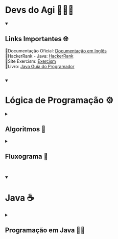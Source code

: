 # Devs do Agi 🚀👩‍💻

<details open>
<summary><h2>Links Importantes 🌐</h2></summary>
🔗Documentação Oficial: <a href="https://docs.oracle.com/javase/tutorial/java/index.html">Documentação em Inglês</a> <br>
🔗HackerRank - Java: <a href="https://www.hackerrank.com/domains/java">HackerRank</a><br>
🔗Site Exercism: <a href="https://exercism.org">Exercism</a> <br />
🔗Livro: <a href="https://a.co/d/50bqw9v">Java Guia do Programador</a> <br />	
</details>

##

<details open>
<summary><h1>Lógica de Programação ⚙️</h1></summary>	
<details>
<summary><h2>Algoritmos 🧩</h2></summary>
<details>
<summary><h3>Exercícios - Estruturas Condicionais</h3></summary>
	
**1) Crie um algoritmo em Portugol para verificar se um cliente tem idade suficiente para abrir uma conta bancária (idade mínima: 18 anos)**
```portugol
Inicio
  Escreva "Digite sua idade:"
  Leia idade
  Se idade >= 18 então
    Escreva "Idade Suficiente"
  Senão 
    Escreva "Idade Insuficiente"
  FimSe
Fim
```
**2) Crie um algoritmo em Portugol para calcular e mostrar para o cliente o limite da conta, através do seu saldo. O limite de conta deverá ser 20% do seu saldo**
```portugol
Inicio
  Escreva "Insira seu saldo"
  Leia saldo
  Se saldo>0 então
    Real saldo_limite = saldo *0,2
    Escreva "Seu limite é: ", saldo_limite
  Senão
    Escreva "Não há limite liberado"
  FimSe
Fim
```
**3) Crie um algoritmo em Portugol que verifique  se o cliente consegue abrir o novo empréstimo. Para conseguir um novo empréstimo, o valor do empréstimo deve ser menor que 40% da sua média de saldo dos últimos 12 meses. Entre com o valor desejado do empréstimo e com a média do saldo**
```portugol
Inicio
  Escreva "Insira a média do saldo: "
  Leia media_saldo
  Escreva "Insira o valor de empréstimo desejado"
  Leia valor_desejado
  Se valor_desejado <= (media_saldo*0.4) então
    Escreva "Empréstimo aprovado!"
  Senão
    Escreva "Empréstimo negado"
  FimSe
Fim
```

</details>


<details>
<summary><h3>Exercícios - Estruturas de Repetição</h3></summary>

**1) Crie um algoritmo em Portugol para calcular o saldo de uma conta bancária após 12 meses, com um depósito mensal fixo**
```portugol
Inicio
  Escreva "O valor inicial do saldo"
  Leia saldo_inicial
  Escreva "Insira o valor do depósito mensal fixo: "
  Leia dp_mensal
  saldo_final = saldo_inicial
	
  inteiro i 	
  Para i de 1 até 12 faça
    saldo_final = saldo_final + dp_mensal
  FimPara

  Escreva "Seu saldo final é:", saldo_final
Fim
```

**2) Crie um algotirmo em Portugol para calcular o saldo de uma conta bancária com depósito mensal variável**
```portugol
Inicio
  Escreva "O valor inicial do saldo"
  Leia saldo

  inteiro i 	
  Para i de 1 até 12 faça
    Escreva "Insira o valor do depósito do mês " + i + " : "
    Leia dp_mensal
    saldo = saldo + dp_mensal
  FimPara

  Escreva "Seu saldo final é:" + saldo_final
Fim
```

**3) Crie um algoritmo em Portugol para calcular o valor total do investimento, considerando uma aplicação inicial de R$1000,00 e depósitos variáveis ao longo de 12 meses. Considere uma taxa de rentabilidade mensal de 0,5%**
```portugol
Inicio
  aplicação = 1000,00
  taxa = 0,005
  saldo = aplicação
  
  inteiro i
  Para i de 1 até 12 faça
    Escreva "Insira o valor do depósito do mês " + i + " : "
    Leia dp_mensal
    saldo = (saldo * (1 + taxa)) + dp_mensal
  FimPara
  Escreva "Saldo Final: R$" + saldo
Fim
```
</details>
</details>

<details>
<summary><h2>Fluxograma 🧩</h2></summary>

<details>
<summary><h3>Esquenta 🏋️‍♀️🏋️‍♂️🏋</h3></summary>

**1) Cálculo de Juros: Leia o valor de um empréstimo, a taxa de juros mensal e o número de meses. Calcule e exiba o valor dos juros simples**
```portugol
Início
  Escreva "Insira o valor do emprestimo"
  Leia emprestimo
  taxa = 0,005
  Escreva "Insira a quantidade de parcelas"
  Leia mes
  valor_juros = (emprestimo/mes) * taxa
  valorParcela = emprestimo/mes + valor_juros	
  Escreva "valor do juros simples: + valor_juros
Fim
```
**2) Saldo Final Após Depósito: Leia o saldo inicial de uma conta bancária e um valor de depósito, exibindo o saldo final após o depósito**
```portugol
Início
  Escreva "Insira o saldo inicial"
  Leia saldo_i
  Escreva "Insira o valor de depósito"
  Leia deposito
  saldo_f = saldo_i + deposito
  Escreva "O saldo final é:" + saldo_f
Fim
```
**3) Verificação de Crédito: Leia o salário de uma pessoa e o valor de empréstimo solicitado. Exiba se o crédito pode ser aprovado (empréstimo <= 30% do salário)**
```portugol
Início
  Escreva "Insira o salario"
  Leia salario
  Escreva "Insira o valor do empréstimo"
  Leia empr
  Se empr <= (salario*0.3) então
    Escreva "Crédito aprovado!"
  Senão
    Escreva "Crédito negado!"
  FimSe
Fim
```
**4) Conversão de Moeda: Leia o valor em reais e a cotação atual do dólar, convertendo o valor para dólares e exibindo o resultado**
```portugol
Início
  Escreva "Insira o valor em reais: "
  Leia real
  dolar = 5.92
  conversao = real/dolar
  Escreva "O valor R$" + real + "é $" + conversao
Fim
```
**5) Cálculo de Rendimento de Investimento: Leia o valor de um investimento inicial, a taxa de rendimento mensal, e o número de meses. Calcule e exiba o valor final do investimento**
```portugol
Início
  Escreva "Insira o valor inicial investido"
  Leia investimento_i
  taxa_rend = 0.005
  Escreva "Insira a quantidade de meses"
  Leia meses
  valor_f = investimento_i
  inteiro i
  Para i de 1 até meses faça 
    valor_f = valor_f * (1 + taxa_rend)
  FimPara
  Escreva "O valor final é: R$" + valor_f
Fim
```
**6) Cálculo de Taxas Bancárias: Leia o saldo inicial de uma conta e calcule a taxa de manutenção (1% do saldo, mínimo de R$10). Exiba o saldo final após a taxa**
```portugol
Início
  Leia saldo
  taxa = 0.001
  calculo = saldo*0.001
  Se (saldo* 0.001) > 10 então
    saldo_f = saldo - calculo 
  Senão 
    saldo_f = saldo - 10
  FimSe
  Escreva "O saldo é:" + saldo_f
Fim
```
**7) Verificação de Limite de Saque: Leia o saldo de uma conta e o valor de um saque. Exiba se o saque é permitido (saldo>= valor do saque).**
```portugol
Início
  Leia o saldo
  Escreva "Qual o valor do saque?"
  Leia saque
  Se saldo >= saque então
    Escreva "Saque liberado"
  Senão 
    Escreva "Saque negado"
  FimSe
Fim
```
**8) Simulação de Pagamento Parcelado: Leia o valor de uma compra e o número de parcelas, calculando o valor de cada parcela e exibindo o total pago com juros de 2% ao mês**
```portugol
Início
  Escreva "Valor da compra:"
  Leia valor_compra
  Escreva "Número de parcelas:"
  Leia parc

  inteiro i 
  para i em 1 até parc faça
    valor_final = valor_final + (valor_compra/parc) * 0.02
  FimPara
  Escreva "Valor total" + valor_final
Fim
```
**9) Análise de Perfil de Crédito: Leia o salário e as despesas mensais de uma pessoa. Calcule a margem de crédito (salário-despesa) disponível e exiba se é seguro conceder um empréstimo**
```portugol
Início
  Leia salario, despesas
  margemSegura = 0.35 
  Se ((salario-despesas)/salario) <= margemSegura então
    Escreva "Empréstimo concedido!"
  Senão
    Escreva "Empréstimo negado"
  FimSe
Fim
```
**10) Cálculo de Rendimentos Acumulados: Simule o crescimento do saldo de uma conta com depósitos fixos e rendimentos mensais considerando um período de 12 meses. Exiba o saldo final.**
```portugol
Início
  Leia saldo, deposito, taxa
  inteiro i
  Para i de 1 até 12 faça
    saldo = saldo * (1 + taxa) + depósito
  FimPara
  Escreva "Saldo final:" + saldo 
```
</details>

<details>
<summary><h3>Maratona (Portugol e Fluxograma) 🏃‍♀️‍➡️🏃‍♂️‍➡️🏃‍➡️🏅</h3></summary>

### Economizando para uma Meta
**Descrição do problema:** Você está economizando dinheiro para comprar um item que custa um valor M. Cada mês, você consegue poupar uma quantia fixa S. Seu objetivo é calcular em quantos meses você alcançará o valor necessário para comprar o item. O programa deve exibir um número inteiro representando a quantidade de meses necessários para alcançar ou ultrapassar o valor M. Um número real representando o valor total economizado.
```portugol
Início
  Leia M, S
  AS = 0
  meses = 0
  Enquanto AS < M faça
    AS = AS + S
    meses = meses + 1
  FimEnquanto
  Escreva "Meses:" + meses
  Escreva "Valor economizado:" + AS
Fim
```
<img width="425" alt="image" src="https://github.com/user-attachments/assets/e6bc2dec-ea2b-4e0d-85a6-d3fa0a06cb59" />
</details>
</details>
</details>

##

<details open>
<summary><h1>Java ☕</h1></summary>
<details>
<summary><h2>Programação em Java 👩‍💻</h2></summary>
<details>
<summary><h3>Hello World!</h3></summary>

```java
package com.agibank.s2exemplo1;
public class Main {
    public static void main(String[] args) {
        System.out.println("Hello World!");
    }
}
```
</details>
<details>
<summary><h3>Estruturas</h3></summary>
<details>
<summary><h3>Estruturas Condicionais</h3></summary>

**1) Crie um programa que verifique se o número digitado é positivo, negativo ou zero**
```java
package com.agibank.s2condicional.s2if1;
import java.util.Scanner;

public class Main {
    public static void main(String[] args) {
        Scanner scan = new Scanner(System.in);
        int i = scan.nextInt();
        scan.close();
        if (i>0) System.out.println("Positive");
        else if (i == 0)System.out.println("Zero");
        else System.out.println("Negative");
    }
}
```

**2) Crie um programa que verifique se o número digitado é par ou ímpar**
```java
package com.agibank.s2condicional.s2if2;
import java.util.Scanner;

public class Main {
    public static void main(String[] args) {
        Scanner scan = new Scanner(System.in);
        int i = scan.nextInt();
        scan.close();
        if (i%2 == 0) System.out.println("Even");
        else System.out.println("Odd");
    }
}
```

**3) Crie um programa que mostre a situação de um atleta de acordo com seu IMC**
```java
package com.agibank.s2condicional.s2if3;
import java.util.Locale;
import java.util.Scanner;
import java.lang.Math;

public class Main {
    public static void main(String[] args) {
        Locale.setDefault(Locale.US);
        Scanner scan = new Scanner(System.in).useLocale(Locale.US);
        System.out.print("Digite seu peso: ");
        float p = scan.nextFloat();
        System.out.print("Digite sua altura: ");
        float h = scan.nextFloat();
        scan.close();
        double imc = p/Math.pow(h , 2);

        if (imc <= 16) System.out.print("IMC:" + imc + "-Magreza Severa");
        else if ((imc > 16 ) && (imc <= 17)) System.out.print("IMC:" + imc + "-Magreza Moderada");
        else if ((imc > 17 ) && (imc <= 18.5)) System.out.print("IMC:" + imc + "-Magreza Leve");
        else if ((imc > 18.5 ) && (imc <= 25)) System.out.print("IMC:" + imc + "-Saudável");
        else if ((imc > 25 ) && (imc <= 30)) System.out.print("IMC:" + imc + "-Sobrepeso");
        else if ((imc > 30 ) && (imc <= 35)) System.out.print("IMC:" + imc + "-Obesidade Grau 1");
        else if ((imc > 35 ) && (imc <= 40)) System.out.print("IMC:" + imc + "-Obesidade Grau 2");
        else if (imc > 40 ) System.out.print("IMC:" + imc + "-Obesidade Grau 3");
    }
}
```

**4) Crie um programa que verifique o quanto um valor se aproxima da média em percentual. Entre com o valor e com a média**
```java
package com.agibank.s2condicional.s2if4;
import java.util.Locale;
import java.util.Scanner;
import java.lang.Math;

public class Main {
    public static void main(String[] args) {
        Locale.setDefault(Locale.US);
        Scanner scan = new Scanner(System.in).useLocale(Locale.US);
        float media, valor, porcentagem;

        System.out.print("Digite a média: ");
        media = scan.nextFloat();
        System.out.print("Digite o valor: ");
        valor = scan.nextFloat();
        scan.close();
        porcentagem = Math.abs(((valor-media)/media)*100);

        System.out.printf("Média: %.2f\nValor: %.2f\nPercentual: %.2f%%", media, valor, porcentagem);

    }
}
```

**5) Crie um programa que mostre a situação de um aluno, através de sua nota final. <br> Aprovado: 6 ou mais; <br> Exame: 4 ou mais e menor que 6; <br> Reprovado: menor que 4**
```java
package com.agibank.s2condicional.s2if5;
import java.util.Locale;
import java.util.Scanner;

public class Main {
    public static void main(String[] args) {
        Locale.setDefault(Locale.US);
        Scanner scan = new Scanner(System.in).useLocale(Locale.US);
        System.out.print("Digite a nota do aluno: ");
        float n = scan.nextFloat();
        scan.close();

        if (n >=6) System.out.print("Aprovado");
        else if (n >= 4 ) System.out.print("Recuperação");
        else System.out.print("Reprovado");
    }
}
```

**6) Um cliente deseja escolher o tipo de investimento a ser feito: CDB, CDI, Tesouro Direto, FII. Faça um programa que permita ao usuário fazer esta escolha. Dê a mensagem de acordo com o investimento escolhido**
```java
package com.agibank.s3condicional.s3switch1;
import java.util.Locale;
import java.util.Scanner;

public class Main {
    public static void main(String[] args) {
        Locale.setDefault(Locale.US);
        Scanner scan = new Scanner(System.in).useLocale(Locale.US);
        int op;

        System.out.print("Menu:\n1-CDB\n2-CDI\n3-Tesouro\n4-FII\nDigite a opção desejada: ");
        op = scan.nextInt();
        scan.close();

        switch (op){
            case 1:
                System.out.print("Investimento: CDB");
                break;
            case 2:
                System.out.print("Investimento: CDI");
                break;
            case 3:
                System.out.print("Investimento: Tesouro Direto");
                break;
            case 4:
                System.out.print("Investimento: FII");
                break;
            default: System.out.print("Insira uma opção válida");
        }
    }
}
```

**7) Um banco precisa de uma ferramenta para saber o nível de satisfação de atendimento do cliente (de zero a 5). Desenvolva uma solução computacional para resolver esta necessidade. Mostre mensagens coerentes com as avaliações dadas**
```java
package com.agibank.s3condicional.s3switch2;
import java.util.Locale;
import java.util.Scanner;

public class Main {
    public static void main(String[] args) {
        Locale.setDefault(Locale.US);
        Scanner scan = new Scanner(System.in).useLocale(Locale.US);
        int op;

        System.out.print("Pesquisa de satisfação!\n0-Péssimo\n1-Muito Ruim\n2-Ruim\n" +
                "3-Regular\n4-Bom\n5-Ótimo\nDigite a opção desejada: ");
        op = scan.nextInt();
        scan.close();

        switch (op){
            case 0:
                System.out.print("Péssimo - Obrigado por responder a pesquisa! \n" +
                        "Sentimos muito, trabalharemos para melhorar nossos serviços");
                break;
            case 1:
                System.out.print("Muito Ruim - Obrigado por responder a pesquisa! \n" +
                        "Sentimos muito, trabalharemos para melhorar nossos serviços");
                break;
            case 2:
                System.out.print("Ruim - Obrigado por responder a pesquisa! \n" +
                        "Sentimos muito, trabalharemos para melhorar nossos serviços");
                break;
            case 3:
                System.out.print("Regular - Obrigado por responder a pesquisa! Trabalharemos para melhorar nossos serviços");
                break;
            case 4:
                System.out.print("Bom - Obrigado por responder a pesquisa! Ficamos felizes!");
                break;
            case 5:
                System.out.print("Muito Bom - Obrigado por responder a pesquisa! Ficamos felizes!");
                break;
            default:
                System.out.print("Insira uma opção válida");
        }
    }
}
```
</details>


<details>
<summary><h3>Estruturas de Repetição</h3></summary>

**1) Implementar um programa que imprima a tabuada de um número digitado pelo usuário**
```java
package com.agibank.s4repeticao.s2forwhile1;
import java.util.Locale;
import java.util.Scanner;

public class Main {
    public static void main(String[] args) {
        Locale.setDefault(Locale.US);
        Scanner sc = new Scanner(System.in).useLocale(Locale.US);
        int n, m;

        System.out.print("Digite o número desejado: ");
        n = sc.nextInt();
        sc.close();

        for (int i = 1; i <= 10; i++) {
            m = n * i;
            System.out.printf("%d x %d = %d\n", n, m, i);
        }
    }
}
```
**2) Faça um programa que calcule e mostre o quadrado de um número N inteiro positivo, digitado pelo usuário. O cálculo deve ser feito através da soma dos N primeiros números ímpares. Ex:Se N=3 o programa calculará 1+3+5=9, que é quadrado de 3**
```java
package com.agibank.s4repeticao.s2forwhile2;
import java.util.Locale;
import java.util.Scanner;

public class Main {
    public static void main(String[] args) {
        Locale.setDefault(Locale.US);
        Scanner sc = new Scanner(System.in).useLocale(Locale.US);
        int n;
        int soma = 0;
        int odd = 1;

        System.out.print("Digite o número desejado: ");
        n = sc.nextInt();
        sc.close();

        for (int i = 0; i < n; i++) {
            soma+=odd;
            odd +=2;
        }
        System.out.print("O quadrado de " + n + "é" + soma);
    }
}
```

**3) Calcule a expressão sem utilizar a função pow() da math.h: X^Y. Onde X e Y são digitados pelo usuário**
```java
package com.agibank.s4repeticao.s2forwhile3;
import java.util.Scanner;

public class Main {
    public static void main(String[] args) {
        Scanner sc = new Scanner(System.in);
        int x, y, exp;

        System.out.print("Digite a base: ");
        x = sc.nextInt();
        System.out.print("Digite o expoente: ");
        y = sc.nextInt();
        exp = Math.abs(y); //módulo do expoente
        sc.close();

        double potencia = 1;
        for (int i = 0; i < exp; i++) potencia *= x;
        if (y < 0) potencia = 1 / potencia;
        System.out.printf("O valor %d elevado a %d é igual a %.4f", x, y, potencia);
    }
}
```
**4) Faça um programa que calcule o fatorial de qualquer número digitado pelo usuário, sabendo que o fatorial de um número é o produtório dos números inteiros entre 1 e ele mesmo**
```java
package com.agibank.s5repeticao.s2forwhile1;
import java.util.Scanner;

public class Main {
    public static void main(String[] args) {
        Scanner sc = new Scanner(System.in);
        int num;
        int fat = 1;

        System.out.print("Digite um número inteiro positivo: ");
        num = sc.nextInt();

        if (num == 0) System.out.print("Fatorial de 0 é 1");
        else if (num<0) System.out.print("Não existe fatorial de número negativo");
        else {
            for (int i = 1; i <= num; i++) fat *= i;
            System.out.printf("%d! = %d", num, fat);
        }
    }
}
```

**5) A sequência de Fibonacci segue a seguinte ordem: 0, 1, 1, 2, 3, 5, 8, 13, 21, 34, 55, ... <br>
Repare que cada termo é a somatória dos dois anteriores, sendo que os dois primeiros são 0 e 1. <br>
Faça um programa que receba um valor do usuário e imprima os termos da sequência menores que o número digitado**
```java
package com.agibank.s5repeticao.s2forwhile2;
import java.util.Scanner;

public class Main {
    public static void main(String[] args) {
        Scanner sc = new Scanner(System.in);
        int num;
        int a = 0, b = 1;

        System.out.print("Insira o número desejado: ");
        num = sc.nextInt();

        System.out.println(a);

        for (int i = 0; i < num; i++) {
                int c = a + b;
                a = b;
                b = c;
                System.out.println(a);
            if (c>=num) break;
        }
    }
}
```

<strong>6) Em uma loja, todos os clientes que comprarem mais de R$300.00 receberão um desconto proporcional ao valor de sua compra, de acordo com a tabela:</strong>


<table>
	<thead>
		<tr>
			<th>Valor da Compra</th>
			<th>Desconto(%)</th>
	 	</tr>
	</thead>
	<tbody>
		<tr>
			<td>Até 500.00</td>
			<td>5</td>
		</tr>
		<tr>
			<td>De 501.00 a 1000</td>
			<td>10</td>
		</tr>
				<tr>
			<td>Acima de 1000</td>
			<td>12</td>
		</tr>
	</tbody>
</table>


**Você foi incumbido de fazer um programa que permita que o cliente entre com o valor de cada produto comprado pelo cliente. Mostre o total da compra, o valor do desconto e o preço a pagar para cada cliente. Pergunte ao usuário se deseja terminar a digitação de produtos. Também é necessário verificar se existe mais clientes para serem atendidos**
```java
package com.agibank.s5repeticao.s2forwhile3;
import java.util.Scanner;

public class Main {
    public static void main(String[] args) {
        Scanner sc = new Scanner(System.in);
        float compra = 0, total = 0, desconto = 0;
        float valor;
        char cliente, prod;

        do {
            do {
                System.out.print("Digite o valor do produto: \n");
                valor = sc.nextFloat();
                compra +=valor;
                System.out.print("Adicionar outro produto? \n");
                prod = sc.next().charAt(0);
            }while (prod == 's');

            if (compra <= 500){
                desconto = (float) (compra*0.05);
                total = compra - desconto;

            } else if ((compra > 500) && (compra<=1000)){
                desconto = (float) (compra*0.1);
                total = compra - desconto;
            } else {
                desconto = (float) (compra*0.12);
                total = compra - desconto;
            }

            System.out.printf("\nCompra: R$ %.2f\nDesconto: R$ %.2f" +
                    "\nValor Total: R$ %.2f", compra, desconto, total);
            compra=0;
            System.out.print("\nPróximo cliente? \n");
            cliente = sc.next().charAt(0);
        } while (cliente=='s');
        sc.close();
    }
}

```
</details>

<details>
<summary><h3>Avaliação </h3></summary>
<details>
<summary><h3>Esquenta 🏋️‍♀️🏋️‍♂️🏋</h3></summary>
**1) O usuário informa seus gastos mensais um por um. O programa soma os valores e para quando um gastonegativo for digitado. Se o total ultrapassar R$5000, o programa exibe um alerta. **
	
```java
package com.agibank.s6maratona1.s1esquenta.s2ex1;
import java.util.Scanner;
import java.util.Locale;

public class Main {
    public static void main(String[] args) {
        Locale.setDefault(Locale.US);
        Scanner sc = new Scanner(System.in).useLocale(Locale.US);
        float gasto;
        float totalGasto = 0;

        do {
            System.out.print("\nInsira o valor de pagamento ou digite um valor negativo para sair do programa: ");
            gasto = sc.nextFloat();

            if (gasto >=0) totalGasto += gasto;
            if (totalGasto>= 5000) System.out.print("Seus gastos ultrapassaram R$5000!");

        } while (gasto>=0);
        sc.close();
        System.out.printf("\nTotal gasto: %.2f", totalGasto);
    }
}
```
**2) O usuário tem uma dívida e quer simular pagamentos mensais fixos. A cada mês, o saldo da dívida é reduzido pelo valor pago. O programa deve mostrar o saldo atualizado a cada mÊs até a dívida ser quitada**

```java
package com.agibank.s6maratona1.s1esquenta.s2ex2;
import java.util.Locale;
import java.util.Scanner;

public class Main {
    public static void main(String[] args) {
        Locale.setDefault(Locale.US);
        Scanner sc = new Scanner(System.in).useLocale(Locale.US);
        float saldo, saque;

        System.out.print("\nInsira o valor do saldo : ");
        saldo = sc.nextFloat();

        do {
            System.out.print("\nInsira o valor do saque: ");
            saque = sc.nextFloat();

            if (saque > 0) {
                if (saldo < saque) System.out.print("Erro: Saldo insuficiente!");
                else if ((saldo - saque) == 0) {
                    saldo -= saque;
                    System.out.print("Saldo zerado! Conta vazia!");
                } else {
                    saldo -= saque;
                    System.out.printf("Novo Saldo: %.2f", saldo);
                }
            }
        } while (saldo>0);
    }
}
```
**3) Simule um caixa eletrônico onde o usuário pode sacar dinheiro. O saldo inicial da conta será digitado pelo usuário e o usuário pode fazer saques até que o saldo acabe. Se o usuário tentar sacar mais do que tem, o programa exibe uma mensagem de erro. O programaacaba quando o valor saque for negativo ou quando a conta for zerada.**
```java
package com.agibank.s6maratona1.s1esquenta.s2ex3;
import java.util.Locale;
import java.util.Scanner;

public class Main {
    public static void main(String[] args) {
        Locale.setDefault(Locale.US);
        Scanner sc = new Scanner(System.in).useLocale(Locale.US);
        float divida, pagamento;
        int cont = 1;

        System.out.print("\nInsira o valor da divida : ");
        divida = sc.nextFloat();

        do {
            System.out.printf("\nInsira o valor do pagamento do mês %d: ", cont);
            pagamento = sc.nextFloat();
            if (pagamento >= 0) {
                divida -= pagamento;
                if (divida < 0) divida = 0;
                System.out.printf("Mês %d - Saldo restante: R$ %.2f", cont, divida);
                cont++;
            } else System.out.print("\nInsira um valor positivo! ");
        } while (divida>0);

        System.out.printf("\nMês %d - Divida quitada!", cont);
    }
}
```
**4) Um usuário deseja coverter Reais em Dólares, mas há um limite diário de R$1000 para conversão. O programa deve perguntar o valor desejado, verificar se está dentro do limite e calcular a conversão com uma taxa de câmbio de 1$ = 5R$. O programa termina quando o valor a ser convertido for negativo ou quando atingir o limite diário**

```java
package com.agibank.s6maratona1.s1esquenta.s2ex4;
import java.util.Locale;
import java.util.Scanner;

public class Main {
    public static void main(String[] args) {
        Locale.setDefault(Locale.US);
        Scanner sc = new Scanner(System.in).useLocale(Locale.US);
        float real, dolar;
        float limite = 0;

        do {
            System.out.print("\nInsira o valor a converter ou um valor negativo para sair: ");
            real = sc.nextFloat();
            limite += real;
            if (((real <= 1000) && (real > 0) && (limite <1000))) {
                dolar = real / 5;
                System.out.printf("Você receberá: $ %.2f", dolar);
            } else if (limite >= 1000) {
                System.out.print("\nLimite de R$1000 atingido. Encerrando transações.");
                break;
            }
        } while (real > 0);

    }
}
```
</details>

<details>
<summary><h3>Maratona🏃‍♀️‍➡️🏃‍♂️‍➡️🏃‍➡️🏅</h3></summary>

**Descrição do problema: Uma das primeiras apliacações de computadores foi o cálculo de trajetória de projetéis. Se um projeto é atirado com uma velocidade inicial V(m/s) a um ângulo de inclinação θ (radianos), sua posição no plano vertical (x,y) no tempo t (segundos) é calculada) pelas fórmulas: <br>
x = v * cos(θ)*t <br>
y = (v*sen(θ)*t) - (0,5g * t²) <br>
onde: 0<θ<2 e g=9.8m/s² <br>
Faça um programa que, dados os parâmetros θ e v, liste as coordenadas x e y em intervalos de 0.01s para um tiro em particular, terminando a listagem quando o projétil atingir o solo.
**

```java
package com.agibank.s6maratona1.s2avaliacao;
import java.util.Locale;
import java.util.Scanner;
/* Proprietario Nome: Victoria Rocha nota: 100
*  Tester Nome: Leandro Rocha */
public class Main {
    public static void main(String[] args) {
        Locale.setDefault(Locale.US);
        Scanner sc = new Scanner(System.in).useLocale(Locale.US);

        float vInicial, graus;
        float t=0.01F, g= 9.8F;
        double x = 0, y =0;
        double rad;
        int cont = 0;

        System.out.print("Insira a velocidade inicial em m/s: ");
        vInicial = sc.nextFloat();

        System.out.print("Insira o ângulo em graus: ");
        graus = sc.nextFloat();
        rad = Math.toRadians(graus);

         if (((rad > 0) && (rad < 2)) && ((vInicial>0))) {
            do  {
                cont ++;
                x = vInicial * Math.cos(rad) * t;
                y = ((vInicial * Math.sin(rad) * t) - (0.5 * g * Math.pow(t, 2)));
                System.out.printf("\nPosição %d:", cont);
                System.out.printf("\n X: %.2f | Y: %.2f", x, y);
                t+=0.01F;
            } while (y > 0);
        }
    }
}

```
</details>
</details>
</details>

<details>
<summary><h3>Vetores</h3></summary>

 <strong>1) Crie um programa que recebe um vetor com os preços diários de uma ação ao longo de 10 dias. O programa deve:<br> 
- identificar se o mercado está em uma tendêndia de alta (preços aumentam continuamente em 3 dias consecutivos);<br>
- Exibir os dias que compõem essa tendência;<br>
- Caso contrário, exibir "Sem tendência de alta identificada.<br></strong>

```java
package com.agibank.s7vetores.s2ex1;
import java.util.Scanner;
import java.util.Locale;

public class Main {
    public static void main(String[] args) {
        Locale.setDefault(Locale.US);
        Scanner sc = new Scanner(System.in).useLocale(Locale.US);

        float[] vet = new float[10];

        for (int i = 0; i < 10; i++) {
            System.out.print("\nInsira o valor da ação no dia " + (i+1) + " : ");
            vet[i] = sc.nextFloat();

            if (i >= 2) {
                if ((vet[i] > vet[i - 1]) && (vet[i - 1] > vet[i - 2])) System.out.printf("\nTendência de alta!\nDias: %d, %d, %d\n", (i-1), i, (i+1));
                else System.out.print("\nSem tendência de alta identificada\n");
            }
        }
    }
}
```

**2) A média móvel de um ativo financeiro é usada para suavizar flutuações de curto prazo e identificar tendências. Crie um programa que:<br>**
**-Receba os preços de um ativo nos últimos 7 dias;<br>
-Calcule a média móvel simples dos últimos 3 dias**

```java
package com.agibank.s7vetores.s2ex2;
import java.util.Scanner;
import java.util.Locale;

public class Main {
    public static void main(String[] args) {
        Locale.setDefault(Locale.US);
        Scanner sc = new Scanner(System.in).useLocale(Locale.US);

        float [] vet = new float[7];
        float media = 0;

        for (int i = 1; i <=7 ; i++) {
            System.out.printf("\nDia %d - Preço do ativo: ", i);
            vet[i-1] = sc.nextFloat();

            if (i==7) {
                media = (vet[6] + vet[5] + vet[4])/3;
                System.out.printf("\nMédia: %.2f", media);
            }
        }
    }
}
```
**3) Receba os valores de ações de um ativo referente a 5 dias de negociação. Calcule o crescimento percentual acumulado em 5 dias.<br>
Considere: crescimento diário = ((valor atual - valor anterior)/valor anterior)**

```java
package com.agibank.s7vetores.s2ex3;
import java.util.Locale;
import java.util.Scanner;

public class Main {
    public static void main(String[] args) {
        Locale.setDefault(Locale.US);
        Scanner sc = new Scanner(System.in).useLocale(Locale.US);

        float [] vet = new float[5];
        float crescDiario = 0, anterior=0, porcentagem=0;
        float atual;

        System.out.print("Insira o valor inicial:");
        anterior = sc.nextFloat();

        for (int i = 0; i <5 ; i++) {
            System.out.print("\nDia " + (i+1) + " - Preço do ativo: ");
            atual = sc.nextFloat();

            if (atual > 0) {
                crescDiario += (atual-anterior)/anterior;
                anterior = atual;
            } else System.out.print("\nValor inválido!\n");
        }

        System.out.printf("\nCrescimento acumulado: %.2f%%", (crescDiario*100) );
    }
}
```

**4) Crie um programa que receba os preços do fechamento durante 10 dias e exiba o maior e menor preço registrado **

```java
package com.agibank.s7vetores.s2ex4;
import java.util.Locale;
import java.util.Scanner;

public class Main {
    public static void main(String[] args) {
        Locale.setDefault(Locale.US);
        Scanner sc = new Scanner(System.in).useLocale(Locale.US);

        float [] vet = new float[10];
        float maiorNum = 0, menorNum = 0;

        for (int i = 0; i < 10; i++) {
            System.out.print("\nDia " +(i+1)+ " - Insira o preço: ");
            vet[i] = sc.nextFloat();

            if (i == 0) {
                menorNum = vet[i];
                maiorNum = vet[i];
            } else {
                if (vet[i] > maiorNum) {
                    maiorNum = vet[i];
                } else if (vet[i] < menorNum) {
                    menorNum = vet[i];
                }
            }
        }

        System.out.printf("\nMaior valor: %.2f | Menor valor: %.2f", maiorNum, menorNum);

    }
}
```

**5) Crie um programa que receba um vetor com os preços diários de uma ação por 5 dias e calcule a variação percentual diária**
**Fórmula: variação = ((valor atual - valor anterior)/valor anterior) x 100**

```java
package com.agibank.s7vetores.s2ex5;
import java.util.Locale;
import java.util.Scanner;

public class Main {
    public static void main(String[] args) {
        Locale.setDefault(Locale.US);
        Scanner sc = new Scanner(System.in).useLocale(Locale.US);

        float [] vet = new float [5];
        float [] vari = new float [4];

        for (int i = 0; i < 5; i++) {
            System.out.print("\nDia" +(i+1)+ " - Insira o preço da ação: ");
            vet[i] = sc.nextFloat();
            System.out.printf("\nPreços: %.2f", vet[i]);

            if (i>=1){
                    vari[i-1]= ((vet[i] - vet[i-1])/vet[i-1])*100;
                    System.out.printf("\nVariação: %.2f%%", vari[i-1]);
                }
            }
        }
    }
```
**6) Crie um programa que receba um vetor com os preços diários de um ação durante 10 dias e identifique:**
**- Quantos dias tiveram alta (preço maior que o do dia anterior)**
**- Quantos dias tiveram queda(preço menor que o do dia anterior)**

```java
package com.agibank.s7vetores.s2ex6;
import java.util.Locale;
import java.util.Scanner;

public class Main {
    public static void main(String[] args) {
        Locale.setDefault(Locale.US);
        Scanner sc = new Scanner(System.in).useLocale(Locale.US);

        float [] vet = new float[10];
        int alta = 0, baixa = 0;

        for (int i = 0; i < 10; i++) {
            System.out.print("\nDia " +(i+1)+ " - Insira o preço: ");
            vet[i] = sc.nextFloat();
            if (i>0) {
                if (vet[i] > vet[i-1]) alta++;
                else if (vet[i] < vet[i-1]) baixa++;
                }
            }
        System.out.printf("\nAlta: %d | Baixa: %d", alta, baixa);
    }
}
```
**7) Crie um programa que armazene em um vetor os velores de 5 ações diferentes na carteira de um investidor. 
Em seguida, o programa deve calcular e exibir:**
**O total investido somando os valores**
**O percentual de cada ação na carteira**

```java
package com.agibank.s7vetores.s2ex7;
import java.util.Arrays;
import java.util.Locale;
import java.util.Scanner;

public class Main {
    public static void main(String[] args) {
        Locale.setDefault(Locale.US);
        Scanner sc = new Scanner(System.in).useLocale(Locale.US);

        float [] acao = new float[5];
        float [] porcentagem = new float[5];
        float total = 0;

        for (int i = 0; i < 5; i++) {
            System.out.print("\nInsira o valor da ação " + (i+1) + ": ");
            acao[i] = sc.nextFloat();
            if (acao[i] > 0){
                total += acao[i];
            }
            else if (acao[i] < 0){
                acao[i] = 0;
            }
        }

        for (int i = 0; i < 5; i++) porcentagem[i] = (acao[i]/total)*100;

        System.out.printf("Total = R$ %.2f\n", total);
        System.out.print("Porcentagem: " + Arrays.toString(porcentagem));
    }
}
```
**8) Crie um programa que receba um vetor com os preços de compra e de um vetor com os preços de venda de 5 ativos diferentes.
O programa deve calcular o ganho ou perda de cada ativo e, se o lucro passar de R$20000, calcular o imposto de 15% do lucro excedente.**
```java
package com.agibank.s7vetores.s2ex8;
import java.util.Locale;
import java.util.Scanner;

public class Main {
    public static void main(String[] args) {
        Locale.setDefault(Locale.US);
        Scanner sc = new Scanner(System.in).useLocale(Locale.US);

        float [] compra = new float[5];
        float [] venda = new float[5];
        float lucro = 0, imp = 0.15F, dif=0;

        for (int i = 0; i < 5 ; i++) {
            System.out.print("\nInsira o valor de compra: ");
            compra[i] = sc.nextFloat();
            System.out.print("\nInsira o valor de venda: ");
            venda[i] = sc.nextFloat();
            lucro += venda[i]-compra[i];
        }

        if (lucro>20000) {
            dif = lucro - 20000;
            lucro -= (dif*imp);
            System.out.print("Imposto de 15% aplicado");
        } else System.out.print("Sem imposto aplicado");

        System.out.printf("\nLucro total: R$%.2f", lucro);
    }
}
```
**9) Crie um programa que armazene em um vetor os valores futuros de um investimento de R$1000 aplicados em um juros compostos por 6 meses, com taxa de 2% ao mês**
**Fórmula: valor futuro = valor inicialx(1+taxa)^n**

```java
package com.agibank.s7vetores.s2ex9;
import java.util.Arrays;
import java.util.Locale;
import java.util.Scanner;

public class Main {
    public static void main(String[] args) {
        Locale.setDefault(Locale.US);
        Scanner sc = new Scanner(System.in).useLocale(Locale.US);

        int meses = 6;
        float inv = 1000.0F, taxa = 0.02F;
        float [] val = new float[meses];

        for (int i = 0; i < meses; i++) val[i] = (float) (inv *Math.pow((1+taxa), (i+1)));

        System.out.print("Valores Furutos: " + Arrays.toString(val));
    }
}
```

**10) Crie um programa que receba um valor com os preços de fechamento de uma ação durante 10 dias e calcule o maior drawdown ocorrido no período.
Drawdown = ((preço atual - pico max anterior)/pico max anterior)x100**
```java
package com.agibank.s7vetores.s2ex10;
import java.util.Locale;
import java.util.Scanner;

public class Main {
    public static void main(String[] args) {
        Locale.setDefault(Locale.US);
        Scanner sc = new Scanner(System.in).useLocale(Locale.US);

        float [] valor = {100, 105, 102, 110, 100, 107, 95, 97, 99, 103};
        float dDown;
        float picoMax = valor[0], maiordDown=0 ;

        for (int i = 0; i < valor.length; i++) {
            if (picoMax < valor[i]) picoMax = valor[i];
            else {
                dDown = ((valor[i]-picoMax)/picoMax)*100;
                if (dDown<maiordDown) maiordDown = dDown;
            }
        }
        System.out.printf("Maior DrawnDown: %.2f%%", maiordDown);
    }
}
```
</details>
<details>
<summary><h3>Matrizes</h3></summary>

**1)**


</details>


</details>
</details>


